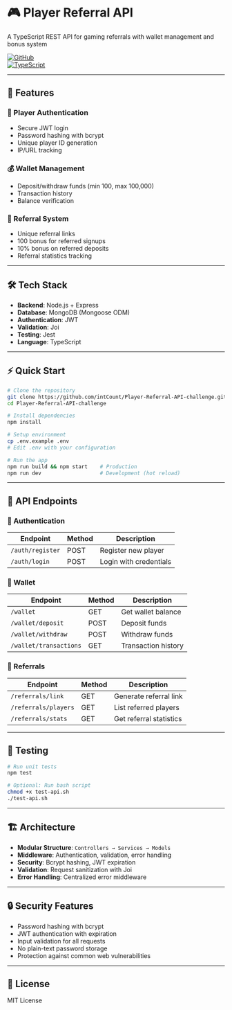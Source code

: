 
# 🎮 Player Referral API

A TypeScript REST API for gaming referrals with wallet management and bonus system

[![GitHub](https://img.shields.io/badge/Repo-GitHub-green)](https://github.com/intCount/Player-Referral-API-challenge.git)  
[![TypeScript](https://img.shields.io/badge/TypeScript-4.9.5-blue)](https://www.typescriptlang.org/)

---

## 🌟 Features

### 🔐 Player Authentication
- Secure JWT login  
- Password hashing with bcrypt  
- Unique player ID generation  
- IP/URL tracking  

### 💰 Wallet Management
- Deposit/withdraw funds (min 100, max 100,000)  
- Transaction history  
- Balance verification  

### 🤝 Referral System
- Unique referral links  
- 100 bonus for referred signups  
- 10% bonus on referred deposits  
- Referral statistics tracking  

---

## 🛠 Tech Stack

- **Backend**: Node.js + Express  
- **Database**: MongoDB (Mongoose ODM)  
- **Authentication**: JWT  
- **Validation**: Joi  
- **Testing**: Jest  
- **Language**: TypeScript  

---

## ⚡ Quick Start

```bash
# Clone the repository
git clone https://github.com/intCount/Player-Referral-API-challenge.git
cd Player-Referral-API-challenge

# Install dependencies
npm install

# Setup environment
cp .env.example .env
# Edit .env with your configuration

# Run the app
npm run build && npm start    # Production
npm run dev                   # Development (hot reload)
```

---

## 📡 API Endpoints

### 🔑 Authentication

| Endpoint         | Method | Description           |
|------------------|--------|-----------------------|
| `/auth/register` | POST   | Register new player   |
| `/auth/login`    | POST   | Login with credentials|

### 💼 Wallet

| Endpoint               | Method | Description            |
|------------------------|--------|------------------------|
| `/wallet`              | GET    | Get wallet balance     |
| `/wallet/deposit`      | POST   | Deposit funds          |
| `/wallet/withdraw`     | POST   | Withdraw funds         |
| `/wallet/transactions` | GET    | Transaction history    |

### 👥 Referrals

| Endpoint              | Method | Description             |
|-----------------------|--------|-------------------------|
| `/referrals/link`     | GET    | Generate referral link  |
| `/referrals/players`  | GET    | List referred players   |
| `/referrals/stats`    | GET    | Get referral statistics |

---

## 🧪 Testing

```bash
# Run unit tests
npm test

# Optional: Run bash script
chmod +x test-api.sh
./test-api.sh
```

---

## 🏗 Architecture

- **Modular Structure**: `Controllers → Services → Models`  
- **Middleware**: Authentication, validation, error handling  
- **Security**: Bcrypt hashing, JWT expiration  
- **Validation**: Request sanitization with Joi  
- **Error Handling**: Centralized error middleware  

---

## 🔒 Security Features

- Password hashing with bcrypt  
- JWT authentication with expiration  
- Input validation for all requests  
- No plain-text password storage  
- Protection against common web vulnerabilities  

---

## 📜 License

MIT License